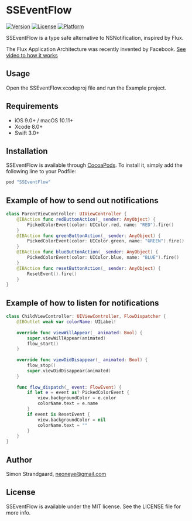 # SSEventFlow

[![Version](https://img.shields.io/cocoapods/v/SSEventFlow.svg?style=flat)](http://cocoapods.org/pods/SSEventFlow)
[![License](https://img.shields.io/cocoapods/l/SSEventFlow.svg?style=flat)](http://cocoapods.org/pods/SSEventFlow)
[![Platform](https://img.shields.io/cocoapods/p/SSEventFlow.svg?style=flat)](http://cocoapods.org/pods/SSEventFlow)

SSEventFlow is a type safe alternative to NSNotification, inspired by Flux.

The Flux Application Architecture was recently invented by Facebook.
[See video to how it works](https://facebook.github.io/flux/docs/overview.html)


## Usage

Open the SSEventFlow.xcodeproj file and run the Example project.


## Requirements

- iOS 9.0+ / macOS 10.11+
- Xcode 8.0+
- Swift 3.0+


## Installation

SSEventFlow is available through [CocoaPods](http://cocoapods.org). To install
it, simply add the following line to your Podfile:

```ruby
pod "SSEventFlow"
```


## Example of how to send out notifications

```swift
class ParentViewController: UIViewController {
	@IBAction func redButtonAction(_ sender: AnyObject) {
		PickedColorEvent(color: UIColor.red, name: "RED").fire()
	}
	@IBAction func greenButtonAction(_ sender: AnyObject) {
		PickedColorEvent(color: UIColor.green, name: "GREEN").fire()
	}
	@IBAction func blueButtonAction(_ sender: AnyObject) {
		PickedColorEvent(color: UIColor.blue, name: "BLUE").fire()
	}
	@IBAction func resetButtonAction(_ sender: AnyObject) {
		ResetEvent().fire()
	}
}
```


## Example of how to listen for notifications

```swift
class ChildViewController: UIViewController, FlowDispatcher {
	@IBOutlet weak var colorName: UILabel!
	
	override func viewWillAppear(_ animated: Bool) {
		super.viewWillAppear(animated)
		flow_start()
	}
	
	override func viewDidDisappear(_ animated: Bool) {
		flow_stop()
		super.viewDidDisappear(animated)
	}
	
	func flow_dispatch(_ event: FlowEvent) {
		if let e = event as? PickedColorEvent {
			view.backgroundColor = e.color
			colorName.text = e.name
		}
		if event is ResetEvent {
			view.backgroundColor = nil
			colorName.text = ""
		}
	}
}
```


## Author

Simon Strandgaard, neoneye@gmail.com


## License

SSEventFlow is available under the MIT license. See the LICENSE file for more info.

